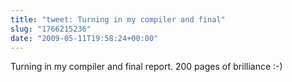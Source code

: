 ```yaml
---
title: "tweet: Turning in my compiler and final"
slug: "1766215236"
date: "2009-05-11T19:58:24+00:00"
---
```

Turning in my compiler and final report.  200 pages of brilliance :-)